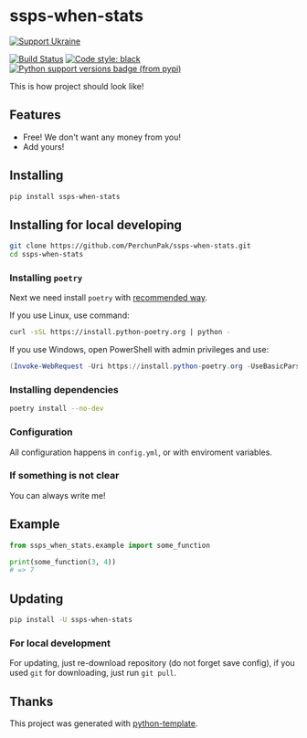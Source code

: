 # ssps-when-stats

[![Support Ukraine](https://badgen.net/badge/support/UKRAINE/?color=0057B8&labelColor=FFD700)](https://www.gov.uk/government/news/ukraine-what-you-can-do-to-help)

[![Build Status](https://github.com/PerchunPak/ssps-when-stats/actions/workflows/test.yml/badge.svg?branch=master)](https://github.com/PerchunPak/ssps-when-stats/actions?query=workflow%3Atest)
[![Code style: black](https://img.shields.io/badge/code%20style-black-000000.svg)](https://github.com/psf/black)
[![Python support versions badge (from pypi)](https://img.shields.io/pypi/pyversions/ssps-when-stats)](https://www.python.org/downloads/)

This is how project should look like!

## Features

- Free! We don't want any money from you!
- Add yours!

## Installing

```bash
pip install ssps-when-stats
```

## Installing for local developing

```bash
git clone https://github.com/PerchunPak/ssps-when-stats.git
cd ssps-when-stats
```

### Installing `poetry`

Next we need install `poetry` with [recommended way](https://python-poetry.org/docs/master/#installation).

If you use Linux, use command:

```bash
curl -sSL https://install.python-poetry.org | python -
```

If you use Windows, open PowerShell with admin privileges and use:

```powershell
(Invoke-WebRequest -Uri https://install.python-poetry.org -UseBasicParsing).Content | python -
```

### Installing dependencies

```bash
poetry install --no-dev
```

### Configuration

All configuration happens in `config.yml`, or with enviroment variables.

### If something is not clear

You can always write me!

## Example

```py
from ssps_when_stats.example import some_function

print(some_function(3, 4))
# => 7
```

## Updating

```bash
pip install -U ssps-when-stats
```

### For local development

For updating, just re-download repository (do not forget save config),
if you used `git` for downloading, just run `git pull`.

## Thanks

This project was generated with [python-template](https://github.com/PerchunPak/python-template).
